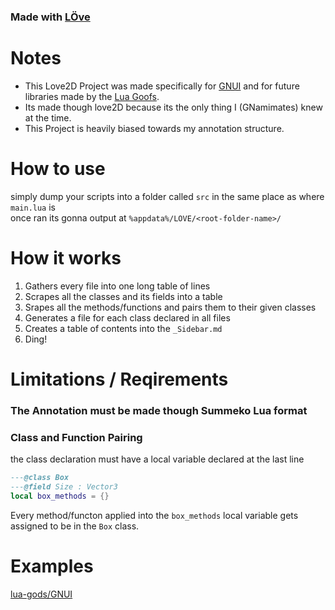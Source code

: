### Made with [LÖve](https://love2d.org/)


# Notes
* This Love2D Project was made specifically for [GNUI](https://github.com/lua-gods/GNUI) and for future libraries made by the [Lua Goofs](https://github.com/lua-gods/).
* Its made though love2D because its the only thing I (GNamimates) knew at the time.
* This Project is heavily biased towards my annotation structure.

# How to use
simply dump your scripts into a folder called `src` in the same place as where `main.lua` is  
once ran its gonna output at `%appdata%/LOVE/<root-folder-name>/`

# How it works
1. Gathers every file into one long table of lines
1. Scrapes all the classes and its fields into a table
1. Srapes all the methods/functions and pairs them to their given classes
1. Generates a file for each class declared in all files
1. Creates a table of contents into the `_Sidebar.md`
1. Ding!

# Limitations / Reqirements
### The Annotation must be made though Summeko Lua format 
### Class and Function Pairing
the class declaration must have a local variable declared at the last line

```lua
---@class Box           
---@field Size : Vector3
local box_methods = {}
```
Every method/functon applied into the `box_methods` local variable gets assigned to be in the `Box` class.

# Examples
[lua-gods/GNUI](https://github.com/lua-gods/GNUI)
